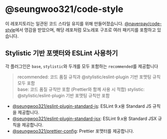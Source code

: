 # @seungwoo321/code-style

이 레포지토리는 일관된 코드 스타일 유지를 위해 만들어졌습니다.
[@naverpay/code-style](https://github.com/NaverPayDev/code-style/)에서 영감을 받았으며, 해당 레포처럼 모노레포 구조로 여러 패키지를 포함하고 있습니다.

## Stylistic 기반 포맷터와 ESLint 사용하기

각 플러그인은 `base`, `stylistic`와 두개를 모두 포함하는 `recommended`를 제공합니다

> recommended: 코드 품질 규칙과 @stylistic/eslint-plugin 기반 포맷팅 규칙 모두 포함  
> base: 코드 품질 규칙만 포함 (Prettier와 함께 사용 시 적합)
> stylistic: @stylistic/eslint-plugin 기반 포맷팅 규칙만 포함

- [@seungwoo321/eslint-plugin-standard-js](/packages/eslint-plugin-standard-js/): ESLint 9.x용 Standard JS 규칙을 제공합니다.
- [@seungwoo321/eslint-plugin-standard-jsx](/packages/eslint-plugin-standard-jsx/): ESLint 9.x용 Standard JSX 규칙을 제공합니다.
- [@seungwoo321/prettier-config](/packages/prettier-config/): Prettier 포맷터를 제공합니다.

<!-- 
## 템플릿

코드 스타일을 적용한 개발 템플릿을 별도 레포지토리로 제공합니다 (추후 링크 추가 예정)
- Vite 템플릿
- Vite + React 19 + ESLint 9 + Standard rule
- Vite + Vue2 + ESLint 9 + Standard rule
- Vite + Vue3 + ESLint 9 + Standard rule
- Next 템플릿
- Next 15 + ESLint 9 + Standard rule
- Next 15 + Tailwind 4 + Shadcn/UI + ESLint 9 + Standard rule
- Turborepo 템플릿
-->
